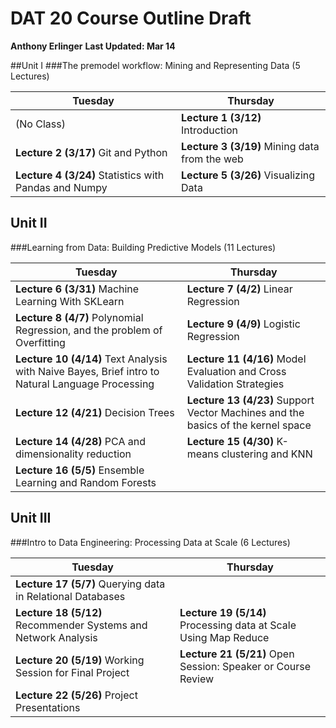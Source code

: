 # DAT 20 Course Outline Draft
**Anthony Erlinger**
**Last Updated: Mar 14**


##Unit I
###The premodel workflow: Mining and Representing Data (5 Lectures)

Tuesday | Thursday
---|---
(No Class) | **Lecture 1 (3/12)** Introduction
**Lecture 2 (3/17)** Git and Python | **Lecture 3 (3/19)** Mining data from the web
**Lecture 4 (3/24)** Statistics with Pandas and Numpy | **Lecture 5 (3/26)** Visualizing Data

## Unit II
###Learning from Data: Building Predictive Models (11 Lectures)

Tuesday | Thursday
---|---
**Lecture 6 (3/31)** Machine Learning With SKLearn | **Lecture 7 (4/2)** Linear Regression
**Lecture 8 (4/7)** Polynomial Regression, and the problem of Overfitting | **Lecture 9 (4/9)** Logistic Regression
**Lecture 10 (4/14)** Text Analysis with Naive Bayes, Brief intro to Natural Language Processing | **Lecture 11 (4/16)** Model Evaluation and Cross Validation Strategies
**Lecture 12 (4/21)** Decision Trees | **Lecture 13 (4/23)** Support Vector Machines and the basics of the kernel space
**Lecture 14 (4/28)** PCA and dimensionality reduction | **Lecture 15 (4/30)** K-means clustering and KNN
**Lecture 16 (5/5)** Ensemble Learning and Random Forests |

## Unit III
###Intro to Data Engineering: Processing Data at Scale (6 Lectures)

Tuesday | Thursday
---|---
 | **Lecture 17 (5/7)** Querying data in Relational Databases
**Lecture 18 (5/12)** Recommender Systems and Network Analysis | **Lecture 19 (5/14)** Processing data at Scale Using Map Reduce
**Lecture 20 (5/19)** Working Session for Final Project | **Lecture 21 (5/21)** Open Session: Speaker or Course Review
**Lecture 22 (5/26)** Project Presentations |
